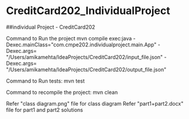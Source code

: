 # CreditCard202_IndividualProject

##individual Project - CreditCard202

Command to Run the project
mvn compile exec:java -Dexec.mainClass="com.cmpe202.individualproject.main.App" 
-Dexec.args= "/Users/amikamehta/IdeaProjects/CreditCard202/input_file.json"
-Dexec.args= "/Users/amikamehta/IdeaProjects/CreditCard202/output_file.json"

Command to Run tests:
mvn test

Command to recompile the project:
mvn clean

Refer "class diagram.png" file for class diagram
Refer "part1+part2.docx" file for part1 and part2 solutions
